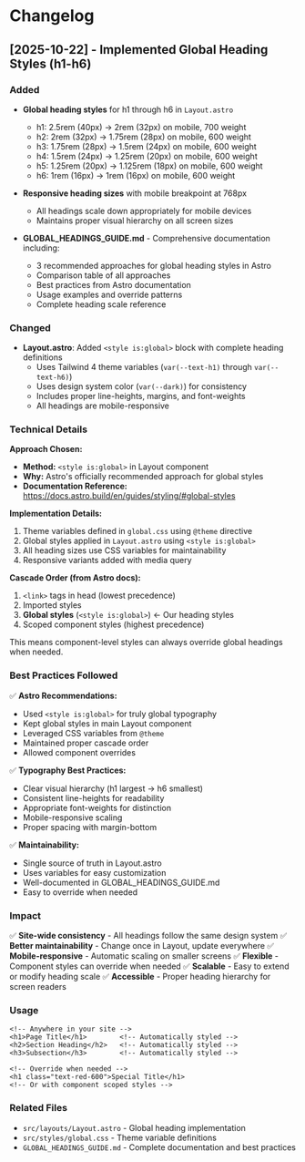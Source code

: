 # Changelog

## [2025-10-22] - Implemented Global Heading Styles (h1-h6)

### Added

- **Global heading styles** for h1 through h6 in `Layout.astro`
  - h1: 2.5rem (40px) → 2rem (32px) on mobile, 700 weight
  - h2: 2rem (32px) → 1.75rem (28px) on mobile, 600 weight
  - h3: 1.75rem (28px) → 1.5rem (24px) on mobile, 600 weight
  - h4: 1.5rem (24px) → 1.25rem (20px) on mobile, 600 weight
  - h5: 1.25rem (20px) → 1.125rem (18px) on mobile, 600 weight
  - h6: 1rem (16px) → 1rem (16px) on mobile, 600 weight

- **Responsive heading sizes** with mobile breakpoint at 768px
  - All headings scale down appropriately for mobile devices
  - Maintains proper visual hierarchy on all screen sizes

- **GLOBAL_HEADINGS_GUIDE.md** - Comprehensive documentation including:
  - 3 recommended approaches for global heading styles in Astro
  - Comparison table of all approaches
  - Best practices from Astro documentation
  - Usage examples and override patterns
  - Complete heading scale reference

### Changed

- **Layout.astro**: Added `<style is:global>` block with complete heading definitions
  - Uses Tailwind 4 theme variables (`var(--text-h1)` through `var(--text-h6)`)
  - Uses design system color (`var(--dark)`) for consistency
  - Includes proper line-heights, margins, and font-weights
  - All headings are mobile-responsive

### Technical Details

**Approach Chosen:**

- **Method:** `<style is:global>` in Layout component
- **Why:** Astro's officially recommended approach for global styles
- **Documentation Reference:** https://docs.astro.build/en/guides/styling/#global-styles

**Implementation Details:**

1. Theme variables defined in `global.css` using `@theme` directive
2. Global styles applied in `Layout.astro` using `<style is:global>`
3. All heading sizes use CSS variables for maintainability
4. Responsive variants added with media query

**Cascade Order (from Astro docs):**

1. `<link>` tags in head (lowest precedence)
2. Imported styles
3. **Global styles** (`<style is:global>`) ← Our heading styles
4. Scoped component styles (highest precedence)

This means component-level styles can always override global headings when needed.

### Best Practices Followed

✅ **Astro Recommendations:**

- Used `<style is:global>` for truly global typography
- Kept global styles in main Layout component
- Leveraged CSS variables from `@theme`
- Maintained proper cascade order
- Allowed component overrides

✅ **Typography Best Practices:**

- Clear visual hierarchy (h1 largest → h6 smallest)
- Consistent line-heights for readability
- Appropriate font-weights for distinction
- Mobile-responsive scaling
- Proper spacing with margin-bottom

✅ **Maintainability:**

- Single source of truth in Layout.astro
- Uses variables for easy customization
- Well-documented in GLOBAL_HEADINGS_GUIDE.md
- Easy to override when needed

### Impact

✅ **Site-wide consistency** - All headings follow the same design system
✅ **Better maintainability** - Change once in Layout, update everywhere
✅ **Mobile-responsive** - Automatic scaling on smaller screens
✅ **Flexible** - Component styles can override when needed
✅ **Scalable** - Easy to extend or modify heading scale
✅ **Accessible** - Proper heading hierarchy for screen readers

### Usage

```astro
<!-- Anywhere in your site -->
<h1>Page Title</h1>        <!-- Automatically styled -->
<h2>Section Heading</h2>   <!-- Automatically styled -->
<h3>Subsection</h3>        <!-- Automatically styled -->

<!-- Override when needed -->
<h1 class="text-red-600">Special Title</h1>
<!-- Or with component scoped styles -->
```

### Related Files

- `src/layouts/Layout.astro` - Global heading implementation
- `src/styles/global.css` - Theme variable definitions
- `GLOBAL_HEADINGS_GUIDE.md` - Complete documentation and best practices
